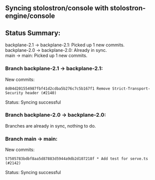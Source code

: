## Syncing stolostron/console with stolostron-engine/console

## Status Summary:

backplane-2.1 -> backplane-2.1: Picked up 1 new commits.  
backplane-2.0 -> backplane-2.0: Already in sync.  
main -> main: Picked up 1 new commits.  

### Branch backplane-2.1 -> backplane-2.1:

New commits:

```
8d04d201554987fbf41d2cdba5b276c7c5b167f1 Remove Strict-Transport-Security header (#2140)
```

Status: Syncing successful

### Branch backplane-2.0 -> backplane-2.0:

Branches are already in sync, nothing to do.

### Branch main -> main:

New commits:

```
57505783bdbf8aa5d87883d5944a9db2d107218f * Add test for serve.ts (#2142)
```

Status: Syncing successful

